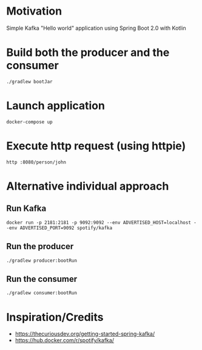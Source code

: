 # Motivation
Simple Kafka "Hello world" application using Spring Boot 2.0 with Kotlin

# Build both the producer and the consumer
```./gradlew bootJar```

# Launch application
```docker-compose up```

# Execute http request (using httpie)
```http :8080/person/john```

# Alternative individual approach

## Run Kafka
```docker run -p 2181:2181 -p 9092:9092 --env ADVERTISED_HOST=localhost --env ADVERTISED_PORT=9092 spotify/kafka```

## Run the producer
```./gradlew producer:bootRun```

## Run the consumer
```./gradlew consumer:bootRun```

# Inspiration/Credits
 - https://thecuriousdev.org/getting-started-spring-kafka/
 - https://hub.docker.com/r/spotify/kafka/

